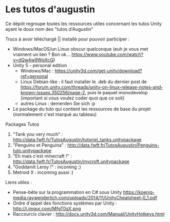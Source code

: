 # Les tutos d'augustin
Ce dépôt regroupe toutes les ressources utiles concernant les tutos Unity ayant le doux nom des "tutos d'Augustin"

Trucs à avoir téléchargé || installé pour pouvoir participer :

 - Windows/MacOS/un Linux obscur quelconque (euh je vous met vraiment un lien ? Bon ok... https://www.youtube.com/watch?v=dQw4w9WgXcQ)
 - Unity 5 - personal edition
   - Windows/Mac : https://unity3d.com/get-unity/download?ref=personal
   - Linux Debian-like : il faut installer le .deb du dernier post de https://forum.unity.com/threads/unity-on-linux-release-notes-and-known-issues.350256/page-2, puis le paquet monodevelop (important si vous voulez coder quoi que ce soit)
   - autres Linux : demerden Sie sich :p
 - Le package du tuto qui contient les ressources de base du projet (normalement c'est marqué au tableau)

Packages Tutos

   1) "Tank you very much" : http://data.fwft.fr/TutosAugustin/tutoriel_tanks.unitypackage
   2) "Penguino et Penguina" : http://data.fwft.fr/TutosAugustin/Penguins-tuto.unitypackage
   3) "Eh mais c'est minecraft !" : http://data.fwft.fr/TutosAugustin/mycroft.unitypackage
   4) "Goddamit Leroy !" : incoming ;)
   5) Metroid X : incoming aussi :)

Liens utiles :

 - Pense-bête sur la programmation en C# sous Unity https://koenig-media.raywenderlich.com/uploads/2014/11/UnityCheatsheet-0_1.pdf
 - Ordre d'appel des fonctions systèmes par Unity : http://i.imgur.com/MfgT0sX.png
 - Raccourcis clavier : http://docs.unity3d.com/Manual/UnityHotkeys.html
